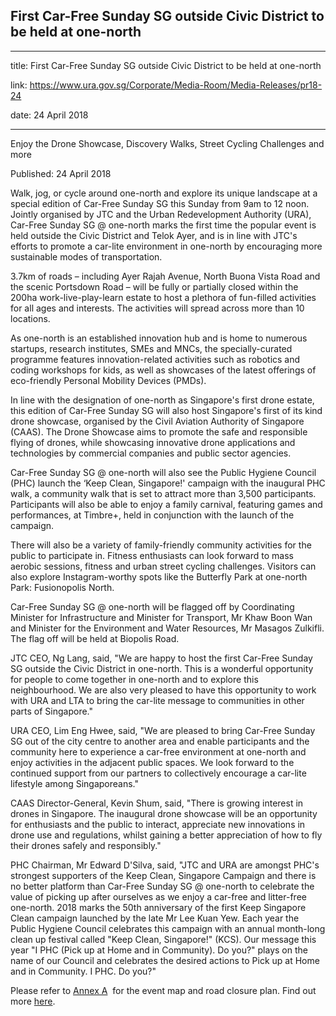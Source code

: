 ## First Car-Free Sunday SG outside Civic District to be held at one-north

---

title: First Car-Free Sunday SG outside Civic District to be held at one-north

link: https://www.ura.gov.sg/Corporate/Media-Room/Media-Releases/pr18-24

date: 24 April 2018

---

Enjoy the Drone Showcase, Discovery Walks, Street Cycling Challenges and more

Published: 24 April 2018

Walk, jog, or cycle around one-north and explore its unique landscape at a special edition of Car-Free Sunday SG this Sunday from 9am to 12 noon. Jointly organised by JTC and the Urban Redevelopment Authority (URA), Car-Free Sunday SG @ one-north marks the first time the popular event is held outside the Civic District and Telok Ayer, and is in line with JTC's efforts to promote a car-lite environment in one-north by encouraging more sustainable modes of transportation.

3.7km of roads – including Ayer Rajah Avenue, North Buona Vista Road and the scenic Portsdown Road – will be fully or partially closed within the 200ha work-live-play-learn estate to host a plethora of fun-filled activities for all ages and interests. The activities will spread across more than 10 locations.

As one-north is an established innovation hub and is home to numerous startups, research institutes, SMEs and MNCs, the specially-curated programme features innovation-related activities such as robotics and coding workshops for kids, as well as showcases of the latest offerings of eco-friendly Personal Mobility Devices (PMDs).

In line with the designation of one-north as Singapore's first drone estate, this edition of Car-Free Sunday SG will also host Singapore's first of its kind drone showcase, organised by the Civil Aviation Authority of Singapore (CAAS). The Drone Showcase aims to promote the safe and responsible flying of drones, while showcasing innovative drone applications and technologies by commercial companies and public sector agencies.

Car-Free Sunday SG @ one-north will also see the Public Hygiene Council (PHC) launch the ‘Keep Clean, Singapore!' campaign with the inaugural PHC walk, a community walk that is set to attract more than 3,500 participants. Participants will also be able to enjoy a family carnival, featuring games and performances, at Timbre+, held in conjunction with the launch of the campaign.

There will also be a variety of family-friendly community activities for the public to participate in. Fitness enthusiasts can look forward to mass aerobic sessions, fitness and urban street cycling challenges. Visitors can also explore Instagram-worthy spots like the Butterfly Park at one-north Park: Fusionopolis North.

Car-Free Sunday SG @ one-north will be flagged off by Coordinating Minister for Infrastructure and Minister for Transport, Mr Khaw Boon Wan and Minister for the Environment and Water Resources, Mr Masagos Zulkifli. The flag off will be held at Biopolis Road.

JTC CEO, Ng Lang, said, "We are happy to host the first Car-Free Sunday SG outside the Civic District in one-north. This is a wonderful opportunity for people to come together in one-north and to explore this neighbourhood. We are also very pleased to have this opportunity to work with URA and LTA to bring the car-lite message to communities in other parts of Singapore."

URA CEO, Lim Eng Hwee, said, "We are pleased to bring Car-Free Sunday SG out of the city centre to another area and enable participants and the community here to experience a car-free environment at one-north and enjoy activities in the adjacent public spaces. We look forward to the continued support from our partners to collectively encourage a car-lite lifestyle among Singaporeans."

CAAS Director-General, Kevin Shum, said, "There is growing interest in drones in Singapore. The inaugural drone showcase will be an opportunity for enthusiasts and the public to interact, appreciate new innovations in drone use and regulations, whilst gaining a better appreciation of how to fly their drones safely and responsibly."

PHC Chairman, Mr Edward D'Silva, said, "JTC and URA are amongst PHC's strongest supporters of the Keep Clean, Singapore Campaign and there is no better platform than Car-Free Sunday SG @ one-north to celebrate the value of picking up after ourselves as we enjoy a car-free and litter-free one-north. 2018 marks the 50th anniversary of the first Keep Singapore Clean campaign launched by the late Mr Lee Kuan Yew. Each year the Public Hygiene Council celebrates this campaign with an annual month-long clean up festival called "Keep Clean, Singapore!" (KCS). Our message this year "I PHC (Pick up at Home and in Community). Do you?" plays on the name of our Council and celebrates the desired actions to Pick up at Home and in Community. I PHC. Do you?"

Please refer to [Annex A](<https://www.ura.gov.sg/-/media/Corporate/Media-Room/2018/Apr/pr18-24a(2).pdf>)  for the event map and road closure plan. Find out more [here](https://www.ura.gov.sg/Corporate/Get-Involved/Go-Car-Lite/Car-Free-Sunday/CFS/About-CFS).
